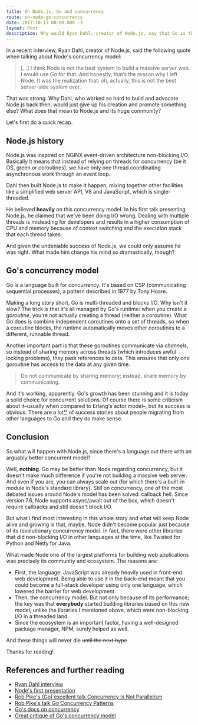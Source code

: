 ```yaml
---
title: On Node.js, Go and concurrency
route: on-node-go-concurrency
date: 2017-10-13 00:00.000 -3
layout: Post
description: Why would Ryan Dahl, creator of Node.js, say that Go is the best server-side system ever? Is this the end of Node.js?
---
```

In a recent interview, Ryan Dahl, creator of Node.js, said the following quote when talking about Node's concurrency model:

> [...] I think Node is not the best system to build a massive server web. I would use Go for that. And honestly, that’s the reason why I left Node. It was the realization that: oh, actually, this is not the best server-side system ever.

That was strong. Why Dahl, who worked so hard to build and advocate Node.js back then, would just give up his creation and promote something else? What does that mean to Node.js and its huge community? 

Let's first do a quick recap.

## Node.js history

Node.js was inspired on NGINX event-driven architecture non-blocking I/O. Basically it means that instead of relying on threads for concurrency (be it OS, green or coroutines), we have only one thread coordinating asynchronous work through an event loop.

Dahl then built Node.js to make it happen, mixing together other facilities like a simplified web server API, V8 and JavaScript, which is single-threaded. 

He believed **heavily** on this concurrency model. In his first talk presenting Node.js, he claimed that we've been doing I/O wrong. Dealing with multiple threads is misleading for developers and results in a higher consumption of CPU and memory because of context switching and the execution stack that each thread takes.

And given the undeniable success of Node.js, we could only assume he was right. What made him change his mind so dramastically, though?

## Go's concurrency model

Go is a language built for concurrency. It's based on CSP (communicating sequential processes), a pattern described in 1977 by Tony Hoare. 

Making a long story short, Go is multi-threaded and blocks I/O. Why isn't it slow? The trick is that it's all managed by Go's runtime: when you create a *goroutine*, you're not actually creating a thread (neither a coroutine). What Go does is combine independent coroutines onto a set of threads, so when a coroutine blocks, the runtime automatically moves other coroutines to a different, runnable thread. 

Another important part is that these goroutines communicate via *channels*, so instead of sharing memory across threads (which introduces awful locking problems), they pass references to data. This ensures that only one goroutine has access to the data at any given time.

> Do not communicate by sharing memory; instead, share memory by communicating.

And it's working, apparently. Go's growth has been stunning and it is today a solid choice for concurrent solutions. Of course there is some criticism about it–usually when compared to Erlang's actor model–, but its success is obvious. There are a lot[¹](https://www.iron.io/how-we-went-from-30-servers-to-2-go/)[²](https://medium.com/digg-data/the-way-of-the-gopher-6693db15ae1f) of success stories about people migrating from other languages to Go and they do make sense.

## Conclusion

So what will happen with Node.js, since there's a language out there with an arguably better concurrent model?

Well, **nothing**. Go may be better than Node regarding concurrency, but it doesn't make much difference if you're not building a massive web server. And even if you are, you can always scale out (for which there's a built-in module in Node's standard library). Still on concurrency, one of the most debated issues around Node's model has been solved: callback hell. Since version 7.6, Node supports async/await out of the box, which doesn't require callbacks and still doesn't block I/O.

But what I find most interesting in this whole story and what will keep Node alive and growing is that, maybe, Node didn't become popular just because of its revolutionary concurrency model. In fact, there were other libraries that did non-blocking I/O in other languages at the time, like Twisted for Python and Netty for Java.

What made Node one of the largest platforms for building web applications was precisely its community and ecosystem. The reasons are:

- First, the language: JavaScript was already heavily used in front-end web development. Being able to use it in the back-end meant that you could become a full-stack developer using only one language, which lowered the barrier for web development.
- Then, the concurrency model. But not only because of its performance; the key was that **everybody** started building libraries based on this new model, unlike the libraries I mentioned above, which were non-blocking I/O in a threaded land.
- Since the ecosystem is an important factor, having a well-designed package manager, NPM, surely helped as well.

And these things will never die ~~until the next hype~~ <span emoji='grinning-face'></span>

Thanks for reading!

## References and further reading

- [Ryan Dahl interview](https://www.mappingthejourney.com/single-post/2017/08/31/episode-8-interview-with-ryan-dahl-creator-of-nodejs/)
- [Node's first presentation](https://www.youtube.com/watch?v=ztspvPYybIY)
- [Rob Pike's (Go) excellent talk Concurrency Is Not Parallelism](https://www.youtube.com/watch?v=cN_DpYBzKso)
- [Rob Pike's talk Go Concurrency Patterns](https://www.youtube.com/watch?v=f6kdp27TYZs)
- [Go's docs on concurrency](https://golang.org/doc/effective_go.html#concurrency)
- [Great critique of Go's concurrency model](https://gist.github.com/kachayev/21e7fe149bc5ae0bd878)